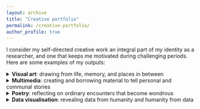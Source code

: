 ```yaml
---
layout: archive
title: "Creative portfolio"
permalink: /creative-portfolio/
author_profile: true
---
```


I consider my self-directed creative work an integral part of my identity as a researcher, and one that keeps me motivated during challenging periods. Here are some examples of my outputs:

<!---visual art---> 

<div>
<details>
  <summary>
    <b>Visual art</b>: drawing from life, memory, and places in between
    <br>
  </summary>
  <div style="margin-left:2em">
<img src="../files/isbt2024.jpeg" alt="four-panel sketch of a scientific poster by Dr Hans Van Remoortel and colleagues that reviewed the effectiveness of eating and drinking interventions in preventing vasovagal reactions in whole blood donors">
<br><br>
<b><i>eating and drinking interventions to reduce vasovagal reactions</i></b>, 2024. digital drawing. produced for Dr <a href="https://www.linkedin.com/in/hans-van-remoortel-8878a071/" target="_blank">Hans Van Remoortel</a> after he lost his original poster for an international blood transfusion conference.   
<br><br>
<img src="../images/good girl.jpeg" alt="sketch of a swedish vallhund wearing a blue t-shirt with text 'you deserve all the not-so-sweet (cake emoji) in the universe'">
<br><br>
<b><i>you deserve all</i></b>, 2023. ink on A4 sketchbook paper and digital drawing. produced for mom's birthday.    
<br><br>
<img src="../images/ndph.png" alt="digital sketch with title text 'Happy 10 years, OxPop!' and subtitle text 'We work to prevent suffering and improve human health for everyone through clinical trials, health economics, ethics, perinatal epidemiology, cancer epidemiology, and much more!'. the sketch also includes a rough illustration of a green-and-blue globe with faces peering around every continent. lining the bottom of the image are simplified portraits of patients, staff, researchers, and students who have contributed to the Nuffield Department of Population Health for the last ten years.">
<br><br>
<b><i>happy anniversary</i></b>, 2023. digital drawing commissioned by the University of Oxford's <a href="https://www.ndph.ox.ac.uk/10th-anniversary/10th-anniversary" target="_blank">Nuffield Department of Population Health</a>.
<img src="../images/bridge of sighs.jpeg" alt="black-and-white sketch of oxford's bridge of sighs">
<br><br>
<b><i>bridge of sighs</i></b>, 2023. ink on A5 card and limited prints.
<br><br>
<img src="../images/flamingo-flamenco.JPG" alt="collage of various pink things turned into a flamingo with a backdrop of flamenco dancers">
<br><br>
<b><i>flamingo/flamenco</i></b>, 2023. magazine collage on A6 card and limited zines (produced during Blossoming Wards workshop).
<br><br>
<img src="../images/the gentleman.jpeg" alt="black-and-white sketch of an anteater in a bow tie talking to a group of ants. the anteater says 'hey how do I look? I'm meeting a date at this buffet tonight!'">
<br><br>
<b><i>the gentleman</i></b>, 2023. ink and highlighter on postcard. produced in support of Sobell House Hospice's <a href="https://sobellhouse.org/get-involved/my-lovely-postcards/" target="_blank">art auction</a> to fundraise for hospice care training for nurses.
<br><br>
<img src="../images/初一.png" alt="black-and-white sketch of a kitten clinging onto my mom's clothing">
<br><br>
<b><i>初一</i></b>, 2022. ink on printer paper.
<br><br>
<img src="../images/refugees-1.png" alt="black-and-white sketch of a series of items belonging to refugees from an unnamed state">
<br>
<img src="../images/refugees-2.png" alt="black-and-white sketch of a series of items belonging to refugees from an unnamed state">   
<br>
<b><i>could these belong to you?</i></b>, 2021. digital illustrations of the belongings of refugees from around the world. references from Google Images.
<br><br> 
<img src="../images/birchington-on-sea.png" alt="black-and-white sketch of the kent coast">
<br><br>
<b><i>birchington-on-sea</i></b>, 2021. ink on A4 card. 
<br><br>
<img src="../images/two boys.jpeg" alt="black-and-white sketch of two preteen boys smiling">
<br><br>
<b><i>two boys</i></b>, 2020. ink on A4 card. produced in support of MedSupplyDrive UK's <a href="https://www.youtube.com/watch?v=gPJOg4k1Zp4" target="_blank">art auction</a> to fundraise for protective equipment for healthcare workers during COVID-19.
<br><br>
<img src="../images/lights will guide you home.jpeg" alt="black-and-white sketch of london's BT tower viewed from a nearby street">
<br><br>
<b><i>lights will guide you home</i></b>, 2020. ink on A4 card and limited prints.
<br><br>
<img src="../images/al-qahira.jpeg" alt="black-and-white sketch of a brother and sister staring at the camera in cairo with a backdrop of local architecture">
<br><br>
<b><i>al-qahira</i></b>, 2019. ink on A3 card. included in Advanced Placement Studio Art portfolio scoring 5 (extremely well qualified for university-level visual arts coursework).
<br><br>
<img src="../images/bent, not broken.jpeg" alt="black-and-white sketch of a scoliosis brace (corset) with a variety of juvenile motivational messages on its front">
<br><br>
<b><i>bent, not broken</i></b>, 2019. ink on A3 card. included in Advanced Placement Studio Art portfolio scoring 5 (extremely well qualified for university-level visual arts coursework).
<br><br>
<img src="../images/profit over patient.jpeg" alt="sketch of a young woman bent over with a series of ferocious surgical tools drilling into her">
<br><br>
<b><i>profit over patient</i></b>, 2019. ink, graphite, and colour pencil on A3 card. included in Advanced Placement Studio Art portfolio scoring 5 (extremely well qualified for university-level visual arts coursework).
<br><br>
<img src="../images/patient journey.jpeg" alt="sketch of a series of objects aligned in the shape of a curved spine">
<br><br>
<b><i>patient journey</i></b>, 2019. marker and ink on A3 card. included in Advanced Placement Studio Art portfolio scoring 5 (extremely well qualified for university-level visual arts coursework).
<br><br>
<img src="../images/cultural field studies.jpeg" alt="sketch of an open suitcase with a guitar and miscellaneous essentials">
<br><br>
<b><i>cultural field studies</i></b>, 2018. ink, marker, and colour pencil on A3 card. included in Advanced Placement Studio Art portfolio scoring 5 (extremely well qualified for university-level visual arts coursework).
<br><br>
<img src="../images/left behind.jpeg" alt="sketch of a deer/wildebeest skull">
<br><br>
<b><i>left behind</i></b>, 2018. graphite on A4 card.
<br><br>
<img src="../images/self-portrait.jpeg" alt="sketch of yaning, a teenage chinese woman in glasses staring intently at the camera">
<br><br>
<b><i>self-portrait</i></b>, 2017. graphite on A4 card.
    </div>
</details> 
</div>
<!---multimedia---> 
<div>
<details>
  <summary>
    <b>Multimedia</b>: creating and borrowing material to tell personal and communal stories
    <br>
  </summary>
  <p style="margin-left:2em"><b>holiday wishes from thirty-two bears</b> december 2023</p>
<iframe style="margin-left:2em" width="560" height="315" src="https://www.youtube.com/embed/oX0sLidqJWk?si=CZIa0e3_cMuQUysY" title="YouTube video player" frameborder="0" allow="accelerometer; autoplay; clipboard-write; encrypted-media; gyroscope; picture-in-picture; web-share" allowfullscreen></iframe>
  <p style="margin-left:2em"><b>thanksgiving 2023: what gratitude means to 178 people</b> december 2023</p>
<iframe style="margin-left:2em" width="560" height="315" src="https://www.youtube.com/embed/z4FWHgYv2Pc?si=CG0xfXveYX_acpi1" title="YouTube video player" frameborder="0" allow="accelerometer; autoplay; clipboard-write; encrypted-media; gyroscope; picture-in-picture; web-share" allowfullscreen></iframe>
  <p style="margin-left:2em"><b>a 9/12 story</b> september 2023</p>
<iframe style="margin-left:2em" width="560" height="315" src="https://www.youtube.com/embed/ihIQh7mgDAM?si=msxP1us_cg17cCvl" title="YouTube video player" frameborder="0" allow="accelerometer; autoplay; clipboard-write; encrypted-media; gyroscope; picture-in-picture; web-share" allowfullscreen></iframe>
  <p style="margin-left:2em"><b>coding a flower with R for father's day</b> june 2023</p>
<iframe style="margin-left:2em" width="560" height="315" src="https://www.youtube.com/embed/cpqRz9zeLoE?si=XIcSQ2YFG5NEWhfo" title="YouTube video player" frameborder="0" allow="accelerometer; autoplay; clipboard-write; encrypted-media; gyroscope; picture-in-picture; web-share" allowfullscreen></iframe>
  <p style="margin-left:2em"><b>"tum hi ho" translated from hindi to english to french</b> april 2023</p>
<iframe style="margin-left:2em" width="560" height="315" src="https://www.youtube.com/embed/7rAOULkXF6U?si=NxeW05YscUv2_LUT" title="YouTube video player" frameborder="0" allow="accelerometer; autoplay; clipboard-write; encrypted-media; gyroscope; picture-in-picture; web-share" allowfullscreen></iframe>
  <p style="margin-left:2em"><b>telling the story of "come from away" with found objects</b> january 2023</p>
<iframe style="margin-left:2em" width="560" height="315" src="https://www.youtube.com/embed/qIkPQtrzfXs?si=LWLj1SYTdiK7nTyo" title="YouTube video player" frameborder="0" allow="accelerometer; autoplay; clipboard-write; encrypted-media; gyroscope; picture-in-picture; web-share" allowfullscreen></iframe>
  <br>
  <p style="margin-left:2em"><i>commended by real-life Gander residents and by the West End's "Come From Away" production.</i></p>
  <p style="margin-left:2em"><b>polar bears: a christmas story</b> december 2022</p>
<iframe style="margin-left:2em" width="560" height="315" src="https://www.youtube.com/embed/9vflCz6MUwM?si=U-1b3ZwA-cx9_xBj" title="YouTube video player" frameborder="0" allow="accelerometer; autoplay; clipboard-write; encrypted-media; gyroscope; picture-in-picture; web-share" allowfullscreen></iframe>
  <p style="margin-left:2em"><b>thanksgiving 2022: what gratitude means to 500 people</b> november 2022</p>
<iframe style="margin-left:2em" width="560" height="315" src="https://www.youtube.com/embed/O-gSNdvSXsM?si=upVZp36AqPle9CaD" title="YouTube video player" frameborder="0" allow="accelerometer; autoplay; clipboard-write; encrypted-media; gyroscope; picture-in-picture; web-share" allowfullscreen></iframe>
</details> 
</div>
<!---poetry---> 
<div>
<details>
  <summary>
    <b>Poetry</b>: reflecting on ordinary encounters that become wondrous
    <br>
  </summary> 
  <details>
  <summary style="margin-left:2em"><b>— there is the home key</b> april 2023</summary> 
  <p style="margin-left:3em">
I struck my first note and the room’s silence swelled<br>
from the antiseptic dispenser hazard-red on the wall<br> 
to the reception’s almost-spring bouquets – there<br>
you were cradling your coffee cup with not a word<br>
to each other or me and I tuned and wondered<br>
how you knew her and if you awoke together<br>
and for how long and who you kept vigil for<br>
and how to spell their name and how you<br>
spoke the name only you knew them by<br>
and where sundays mostly found them.<br><br>

During the chorus I looked up – there<br>
you were holding your little one up high<br>
and our eyes drew together and I sparkled<br>
with mine and I turned the page wondering<br>
how many nursery rhymes covered the miles<br>
to here where he sits taller than your sighs<br>
on your shoulders ever-enchanted by your<br>
smiling bright and what that smile had<br> 
swallowed from words too wide<br> 
to unknowns that seemed always wider.<br><br>

I reached the softest section – there<br>
you were as the double doors gave way<br>
to the figures who carried you into their<br>
flashing carriage in the middle of supper<br>
with your reading specs and today’s paper<br>
and I let the strings ring and wondered<br>
what the table you just set was like —<br>
the one they wrested you from tonight<br>
as you sat in garments you thought<br>
only your home would keep in sight.<br><br>

In a music theory class I left long ago<br>
they called home the key you depart from<br> 
and the one landing your stories safe so<br>
let me stop my wondering and tell this story<br>
so this hazard-red room may feel like another<br>
and if you listen for a second with a stranger<br>
I may stop your unknowns from growing wider<br>
and when I strike my last note in the final measure<br>
to dismiss the wailing carriages that flicker – there<br>
is the home key and we will come home together.
  </p>
  <p style="margin-left:3em"><i>placed first in Kellogg College's 2023 Creative Writing Competition.</i></p>
<p style="margin-left:3em"><b>performance with musical accompaniment</b></p>
<iframe style="margin-left:3em" width="560" height="315" src="https://www.youtube.com/embed/AahKWc61KNM?si=8GDwVe3CI8-p9tKy" title="YouTube video player" frameborder="0" allow="accelerometer; autoplay; clipboard-write; encrypted-media; gyroscope; picture-in-picture; web-share" allowfullscreen></iframe>
  </details>
  <details>
  <summary style="margin-left:2em"><b>chicken soup</b> april 2023</summary> 
  <p style="margin-left:3em">
this kitchen is mine tonight<br>
so I make chicken soup<br><br>

I coax two garlic cloves<br>
from their coats<br>
for it is spring<br>
and sprinkle rapeseed oil<br>
to make a coat<br>
for my years-scratched pot<br><br>

drop one clove<br>
on the ground<br>
(for dramatic effect)<br>
and slice the other<br>
as thin as I dare<br>
then thinner<br><br>

wrestle chicken legs<br>
from the icebox shelf<br>
then remove their skin<br>
and thank all the world<br>
that I will never<br>
become a surgeon<br><br>

submerge these contents<br>
in cold tap water<br>
then proclaim this<br>
“soup”<br>
and no one shall argue<br>
but before service:<br><br>

gather green beans<br>
in a line like primary school<br>
then trim their toenails<br>
and wield almost-two carrots<br>
for their waxing appointment<br>
then slice into discs<br><br>

curate four potatoes<br>
with all manners of blemishes<br>
then quarter and halve<br>
for in this crowding pot<br>
they will become whole<br>
(also they should be rinsed forgot that part sorry)<br><br>

select one small capsicum<br>
that looks most harmless<br>
and add its peel and flesh<br>
and seeds and all and<br>
soon my fingers burn<br>
and my tongue doubly so<br><br>

season with trepidation<br>
and then with vigour<br>
and also with salt<br>
and then with pepper<br>
and leave the pot<br>
no matter the temptation<br><br>

this kitchen was mine tonight<br>
so I made chicken soup
  </p>
  </details>
<details>
  <summary style="margin-left:2em"><b>amersham</b> december 2021</summary> 
  <p style="margin-left:3em">
can you believe that we walked for<br>
one<br>
and<br>
a<br>
half<br>
miles on the highway on slippingautumnleaves and<br>
puddles glistening with<br>
every strobe of headlights<br>
under the fickle painted sky<br>
until the sun closed the door<br>
on its way out<br>
and<br>
every<br>
up<br>
hill<br>
step<br>
became a race<br>
to tube station salvation?<br><br>

friendship is being drenched and nourished and blinded and saved.
  </p>
  </details>
<details>
  <summary style="margin-left:2em"><b>BBE: 10-07-2020</b> september 2020</summary> 
  <p style="margin-left:3em">
He scoured the shelves<br>
of seeded buns and loaded loaves<br>
like an ostrich, dilly-dallying, dignified.<br>
His lofty frame held a dress shirt<br>
and dark bright eyes under flowing dreadlocks.<br>
I crouched alongside him,<br>
examining the same baked wares.<br>
"'Scuse me", said a gruff voice<br>
out of thin, stale, grocery-closing-time air.<br>
"Do you know what day it is?"<br>
"Me? Of course! It's -- "<br>
Forgetting my pandemic rituals,<br>
I summoned my cell's home screen,<br>
deciphering, decrying this fatal germ invitation.<br>
"It's the tenth!"<br>
"See, ha. You don't know it either!",<br>
he quipped.<br>
We returned to the best before's and use by's.<br>
I waited behind him in line<br>
and we never spoke again.<br>
I thanked the security guard<br>
and faced bustling Chapel Market<br>
smelling the ocean and the toasty sun,<br>
wondering how I smiled so big<br>
to the stranger who stripped me of the illusion<br>
that I had myself together.
  </p>
</details>
</details>
</div>
<!---data visualisation---> 
<div>
<details>
  <summary>
    <b>Data visualisation</b>: revealing data from humanity and humanity from data
    <br> 
  </summary>
  <p style="margin-left:2em"><b>I wrote this for you:</b> visualising the dedications behind 500 award-winning books - read <a href="https://wmjlwuh.medium.com/i-wrote-this-for-you-6435b002c6c6" target="_blank">here</a>
  <br>
  <b>Napoleon's defeat and Lewis' continuing fight:</b> visualising the Selma-Montgomery marches with a 200-year-old chart type - read 
  <a href="https://wmjlwuh.medium.com/napoleons-defeat-and-lewis-continuing-fight-968ca435a607" target="_blank">here</a> 
  <br>
  <b>Memory and longing in "This is Us":</b> visualising flashbacks in my favourite drama series - read <a href="https://wmjlwuh.medium.com/memory-and-longing-in-this-is-us-37dbf81b4b7e" target="_blank">here</a> 
  <br>
  <b>This is for Maple:</b> visualising the career of a musician-turned rescue dog - read <a href="https://wmjlwuh.medium.com/this-is-for-maple-30967e6ff973" target="_blank">here</a> 
  <br>
  <b>Is the telly for everyone?</b> visualising the accessibility of European TV channels (published on UX Collective) - read <a href="https://uxdesign.cc/is-the-telly-for-everyone-22e68ec36945" target="_blank">here</a>  
  <br>
  <b>No art, just the artist?</b> visualising Marina Abramović's iconic MoMA performance - read <a href="https://wmjlwuh.medium.com/no-art-just-the-artist-f144f01b8374" target="_blank">here</a>  
  <br>
  <b>The white rhinos of linguistics:</b> visualising the world's endangered languages (published on Towards Data Science) - read <a href="https://towardsdatascience.com/the-white-rhinos-of-linguistics-c8072b390212" target="_blank">here</a> 
  <br>
  <b>Lullaby:</b> honouring the most vulnerable victims of violence in Palestine and Israel - read <a href="https://wmjlwuh.medium.com/lullaby-bde23cec23ca" target="_blank">here</a>
  <br>
  <b>Can you hear the sirens?</b> visualising NYC ambulance response patterns during the pandemic - read <a href="https://wmjlwuh.medium.com/can-you-hear-the-sirens-61fe05efb1eb" target="_blank">here</a>
  <br>
  <b>Happy mothers' day:</b> visualising a mother-daughter relationship with pen and paper - read <a href="https://wmjlwuh.medium.com/happy-mothers-day-my-first-attempt-at-hand-drawn-data-visualisation-79dc720894ca" target="_blank">here</a>
  <br>
  <b>Holding my breath:</b> visualising India's COVID-19 crisis - read <a href="https://wmjlwuh.medium.com/i-hold-my-breath-part-1-4c07f6096cb8" target="_blank">here</a>  
  <br>
  <b>Meet the superhumans:</b> visualising the growth of the Paralympic Games - read <a href="https://wmjlwuh.medium.com/meet-the-superhumans-have-the-paralympic-games-lived-up-to-their-name-50da9064ef6" target="_blank">here</a></p>  
</details>
</div>
